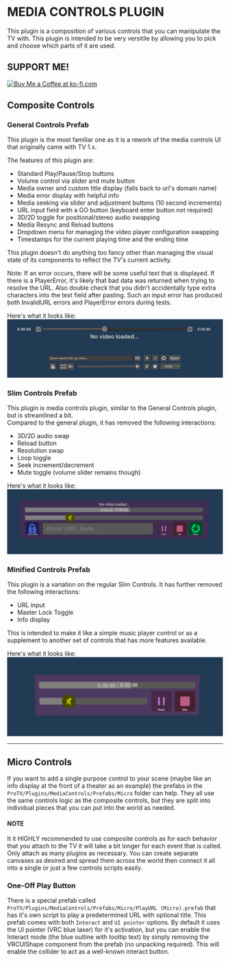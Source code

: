 # MEDIA CONTROLS PLUGIN
This plugin is a composition of various controls that you can manipulate the TV with. This plugin is intended to be very versitile
by allowing you to pick and choose which parts of it are used.

## SUPPORT ME!
<a href='https://ko-fi.com/I3I84I3Z8' target='_blank'><img height='36' style='border:0px;height:36px;' src='https://cdn.ko-fi.com/cdn/kofi2.png?v=2' border='0' alt='Buy Me a Coffee at ko-fi.com' /></a>

## Composite Controls

### General Controls Prefab
This plugin is the most familiar one as it is a rework of the media controls UI that originally came with TV 1.x.

The features of this plugin are:
- Standard Play/Pause/Stop buttons
- Volume control via slider and mute button
- Media owner and custom title display (falls back to url's domain name)
- Media error display with helpful info
- Media seeking via slider and adjustment buttons (10 second increments)
- URL input field with a GO button (keyboard enter button not required)
- 3D/2D toggle for positional/stereo audio swapping
- Media Resync and Reload buttons
- Dropdown menu for managing the video player configuration swapping
- Timestamps for the current playing time and the ending time

This plugin doesn't do anything too fancy other than managing the visual state of its components to reflect the TV's current activity.

Note: If an error occurs, there will be some useful text that is displayed. If there is a PlayerError, it's likely that bad data was returned when trying to resolve the URL. Also double check that you didn't accidentally type extra characters into the text field after pasting. Such an input error has produced both InvalidURL errors and PlayerError errors during tests.

Here's what it looks like:  
![General Controls exmaple picture](./Images/GeneralControlsSample.png)

### Slim Controls Prefab
This plugin is media controls plugin, similar to the General Controls plugin, but is streamlined a bit.  
Compared to the general plugin, it has removed the following interactions:
- 3D/2D audio swap
- Reload button
- Resolution swap
- Loop toggle
- Seek increment/decrement
- Mute toggle (volume slider remains though)

Here's what it looks like:  
![Slim Controls exmaple picture](./Images/SlimControlsSample.png)

### Minified Controls Prefab
This plugin is a variation on the regular Slim Controls. It has further removed the following interactions:
- URL input
- Master Lock Toggle
- Info display

This is intended to make it like a simple music player control or as a supplement to another set of controls that has more features available.

Here's what it looks like:  
![Minified Controls exmaple picture](./Images/MinifiedControlsSample.png)

---
## Micro Controls
If you want to add a single purpose control to your scene (maybe like an info display at the front of a theater as an example) the prefabs in the `ProTV/Plugins/MediaControls/Prefabs/Micro` folder can help. They all use the same controls logic as the composite controls, but they are split into individual pieces that you can put into the world as needed.

#### **NOTE**
It it HIGHLY recommended to use composite controls as for each behavior that you attach to the TV it will take a bit longer for each event that is called. Only attach as many plugins as necessary. You can create separate canvases as desired and spread them across the world then connect it all into a single or just a few controls scripts easily.

### One-Off Play Button
There is a special prefab called `ProTV/Plugins/MediaControls/Prefabs/Micro/PlayURL (Micro).prefab` that has it's own script to play a predetermined URL with optional title. This prefab comes with both `Interact` and `UI pointer` options. By default it uses the UI pointer (VRC blue laser) for it's activation, but you can enable the Interact mode (the blue outline with tooltip text) by simply removing the VRCUIShape component from the prefab (no unpacking required). This will enable the collider to act as a well-known interact button.


